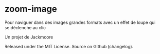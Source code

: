 zoom-image
==========
Pour naviguer dans des images grandes formats avec un effet de loupe qui se déclenche au clic

Un projet de Jackmoore

Released under the MIT License. Source on Github (changelog).
